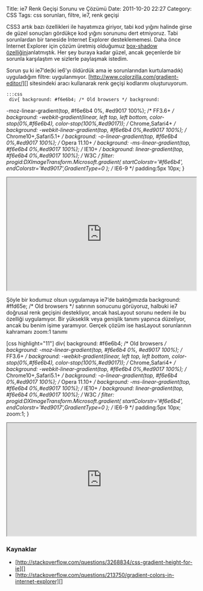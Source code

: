 Title: ie7 Renk Geçişi Sorunu ve Çözümü
Date: 2011-10-20 22:27
Category: CSS
Tags: css sorunları, filtre, ie7, renk geçişi

CSS3 artık bazı özellikleri ile hayatımıza giriyor, tabi kod yığını
halinde girse de güzel sonuçları gördükçe kod yığını sorununu dert
etmiyoruz. Tabi sorunlardan bir taneside İnternet Explorer
desteklememesi. Daha önce İnternet Explorer için çözüm üretmiş olduğumuz
[box-shadow özelliğini][]anlatmıştık. Her şey buraya kadar güzel, ancak
geçenlerde bir sorunla karşılaştım ve sizlerle paylaşmak istedim.

Sorun şu ki ie7’de(ki ie6’yı öldürdük ama ie sorunlarından kurtulamadık)
uyguladığım filtre: uygulanmıyor.
[http://www.colorzilla.com/gradient-editor/][] sitesindeki aracı
kullanarak renk geçişi kodlarımı oluşturuyorum.

	:::css
	 div{ background: #f6e6b4; /* Old browsers */ background:
-moz-linear-gradient(top, #f6e6b4 0%, #ed9017 100%); /* FF3.6+ */
background: -webkit-gradient(linear, left top, left bottom,
color-stop(0%,#f6e6b4), color-stop(100%,#ed9017)); /* Chrome,Safari4+
*/ background: -webkit-linear-gradient(top, #f6e6b4 0%,#ed9017 100%);
/* Chrome10+,Safari5.1+ */ background: -o-linear-gradient(top,
#f6e6b4 0%,#ed9017 100%); /* Opera 11.10+ */ background:
-ms-linear-gradient(top, #f6e6b4 0%,#ed9017 100%); /* IE10+ */
background: linear-gradient(top, #f6e6b4 0%,#ed9017 100%); /* W3C */
filter: progid:DXImageTransform.Microsoft.gradient(
startColorstr='#f6e6b4', endColorstr='#ed9017',GradientType=0 ); /*
IE6-9 */ padding:5px 10px; } 
<iframe style="width: 100%; height: 300px" src="http://jsfiddle.net/fatihhayri/S9eB2/embedded/result,html,css"></iframe>

Şöyle bir kodumuz olsun uygulamaya ie7’de baktığımızda background:
#ffd65e; /* Old browsers */ satırının sonucunu görüyoruz, halbuki ie7
doğrusal renk geçişini destekliyor, ancak hasLayout sorunu nedeni ile bu
özelliği uygulamıyor. Bir yükseklik veya genişlik tanımı yapınca
düzeliyor, ancak bu benim işime yaramıyor. Gerçek çözüm ise hasLayout
sorunlarının kahramanı zoom:1 tanımı

[css highlight="11"] div{ background: #f6e6b4; /* Old browsers */
background: -moz-linear-gradient(top, #f6e6b4 0%, #ed9017 100%); /*
FF3.6+ */ background: -webkit-gradient(linear, left top, left bottom,
color-stop(0%,#f6e6b4), color-stop(100%,#ed9017)); /* Chrome,Safari4+
*/ background: -webkit-linear-gradient(top, #f6e6b4 0%,#ed9017 100%);
/* Chrome10+,Safari5.1+ */ background: -o-linear-gradient(top,
#f6e6b4 0%,#ed9017 100%); /* Opera 11.10+ */ background:
-ms-linear-gradient(top, #f6e6b4 0%,#ed9017 100%); /* IE10+ */
background: linear-gradient(top, #f6e6b4 0%,#ed9017 100%); /* W3C */
filter: progid:DXImageTransform.Microsoft.gradient(
startColorstr='#f6e6b4', endColorstr='#ed9017',GradientType=0 ); /*
IE6-9 */ padding:5px 10px; zoom:1; } 
<iframe style="width: 100%; height: 300px" src="http://jsfiddle.net/fatihhayri/ReFgk/1/embedded/result,html,css"></iframe>

### Kaynaklar

-   [http://stackoverflow.com/questions/3268834/css-gradient-height-for-ie][]
-   [http://stackoverflow.com/questions/213750/gradient-colors-in-internet-explorer][]

</p>

  [box-shadow özelliğini]: http://www.fatihhayrioglu.com/kutulara-golge-vermek-box-shadow/
  [http://www.colorzilla.com/gradient-editor/]: http://www.colorzilla.com/gradient-editor/
  [http://stackoverflow.com/questions/3268834/css-gradient-height-for-ie]: http://stackoverflow.com/questions/3268834/css-gradient-height-for-ie
  [http://stackoverflow.com/questions/213750/gradient-colors-in-internet-explorer]: http://stackoverflow.com/questions/213750/gradient-colors-in-internet-explorer
